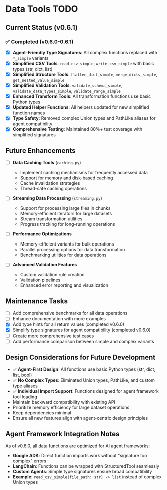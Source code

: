 # Data Tools TODO

## Current Status (v0.6.1)

### ✅ Completed (v0.6.0-0.6.1)
- [x] **Agent-Friendly Type Signatures**: All complex functions replaced with `*_simple` variants
- [x] **Simplified CSV Tools**: `read_csv_simple`, `write_csv_simple` with basic types (str, dict, list)
- [x] **Simplified Structure Tools**: `flatten_dict_simple`, `merge_dicts_simple`, `get_nested_value_simple`
- [x] **Simplified Validation Tools**: `validate_schema_simple`, `validate_data_types_simple`, `validate_range_simple`
- [x] **Enhanced Transform Tools**: All transformation functions use basic Python types
- [x] **Updated Helper Functions**: All helpers updated for new simplified function names
- [x] **Type Safety**: Removed complex Union types and PathLike aliases for agent compatibility
- [x] **Comprehensive Testing**: Maintained 80%+ test coverage with simplified signatures

## Future Enhancements

- [ ] **Data Caching Tools** (`caching.py`)
  - Implement caching mechanisms for frequently accessed data
  - Support for memory and disk-based caching
  - Cache invalidation strategies
  - Thread-safe caching operations

- [ ] **Streaming Data Processing** (`streaming.py`)
  - Support for processing large files in chunks
  - Memory-efficient iterators for large datasets
  - Stream transformation utilities
  - Progress tracking for long-running operations

- [ ] **Performance Optimizations**
  - Memory-efficient variants for bulk operations
  - Parallel processing options for data transformation
  - Benchmarking utilities for data operations

- [ ] **Advanced Validation Features**
  - Custom validation rule creation
  - Validation pipelines
  - Enhanced error reporting and visualization

## Maintenance Tasks

- [ ] Add comprehensive benchmarks for all data operations
- [ ] Enhance documentation with more examples
- [x] Add type hints for all return values (completed v0.6.0)
- [x] Simplify type signatures for agent compatibility (completed v0.6.0)
- [ ] Create more comprehensive test cases
- [ ] Add performance comparison between simple and complex variants

## Design Considerations for Future Development
- ✅ **Agent-First Design**: All functions use basic Python types (str, dict, list, bool)
- ✅ **No Complex Types**: Eliminated Union types, PathLike, and custom type aliases
- ✅ **Individual Import Support**: Functions designed for agent framework tool loading
- Maintain backward compatibility with existing API
- Prioritize memory efficiency for large dataset operations
- Keep dependencies minimal
- Ensure all new features align with agent-centric design principles

## Agent Framework Integration Notes

As of v0.6.0, all data functions are optimized for AI agent frameworks:
- **Google ADK**: Direct function imports work without "signature too complex" errors
- **LangChain**: Functions can be wrapped with StructuredTool seamlessly
- **Custom Agents**: Simple type signatures ensure broad compatibility
- **Example**: `read_csv_simple(file_path: str) -> list` instead of complex Union types